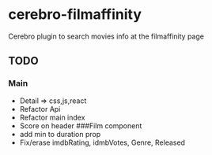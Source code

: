 # cerebro-filmaffinity
Cerebro plugin to search movies info at the filmaffinity page

## TODO
### Main
- Detail => css,js,react
- Refactor Api
- Refactor main index
- Score on header
###Film component
- add min to duration prop
- Fix/erase imdbRating, idmbVotes, Genre, Released
